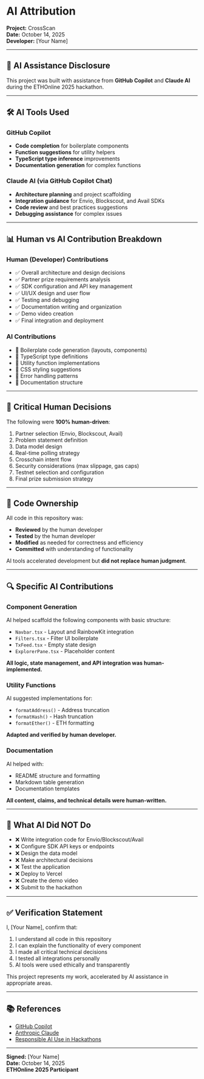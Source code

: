 # AI Attribution

**Project:** CrossScan  
**Date:** October 14, 2025  
**Developer:** [Your Name]  

---

## 🤖 AI Assistance Disclosure

This project was built with assistance from **GitHub Copilot** and **Claude AI** during the ETHOnline 2025 hackathon.

---

## 🛠️ AI Tools Used

### GitHub Copilot
- **Code completion** for boilerplate components
- **Function suggestions** for utility helpers
- **TypeScript type inference** improvements
- **Documentation generation** for complex functions

### Claude AI (via GitHub Copilot Chat)
- **Architecture planning** and project scaffolding
- **Integration guidance** for Envio, Blockscout, and Avail SDKs
- **Code review** and best practices suggestions
- **Debugging assistance** for complex issues

---

## 📊 Human vs AI Contribution Breakdown

### Human (Developer) Contributions
- ✅ Overall architecture and design decisions
- ✅ Partner prize requirements analysis
- ✅ SDK configuration and API key management
- ✅ UI/UX design and user flow
- ✅ Testing and debugging
- ✅ Documentation writing and organization
- ✅ Demo video creation
- ✅ Final integration and deployment

### AI Contributions
- 🤖 Boilerplate code generation (layouts, components)
- 🤖 TypeScript type definitions
- 🤖 Utility function implementations
- 🤖 CSS styling suggestions
- 🤖 Error handling patterns
- 🤖 Documentation structure

---

## 🎯 Critical Human Decisions

The following were **100% human-driven**:
1. Partner selection (Envio, Blockscout, Avail)
2. Problem statement definition
3. Data model design
4. Real-time polling strategy
5. Crosschain intent flow
6. Security considerations (max slippage, gas caps)
7. Testnet selection and configuration
8. Final prize submission strategy

---

## 📝 Code Ownership

All code in this repository was:
- **Reviewed** by the human developer
- **Tested** by the human developer
- **Modified** as needed for correctness and efficiency
- **Committed** with understanding of functionality

AI tools accelerated development but **did not replace human judgment**.

---

## 🔍 Specific AI Contributions

### Component Generation
AI helped scaffold the following components with basic structure:
- `Navbar.tsx` - Layout and RainbowKit integration
- `Filters.tsx` - Filter UI boilerplate
- `TxFeed.tsx` - Empty state design
- `ExplorerPane.tsx` - Placeholder content

**All logic, state management, and API integration was human-implemented.**

### Utility Functions
AI suggested implementations for:
- `formatAddress()` - Address truncation
- `formatHash()` - Hash truncation
- `formatEther()` - ETH formatting

**Adapted and verified by human developer.**

### Documentation
AI helped with:
- README structure and formatting
- Markdown table generation
- Documentation templates

**All content, claims, and technical details were human-written.**

---

## 🚫 What AI Did NOT Do

- ❌ Write integration code for Envio/Blockscout/Avail
- ❌ Configure SDK API keys or endpoints
- ❌ Design the data model
- ❌ Make architectural decisions
- ❌ Test the application
- ❌ Deploy to Vercel
- ❌ Create the demo video
- ❌ Submit to the hackathon

---

## ✅ Verification Statement

I, [Your Name], confirm that:

1. I understand all code in this repository
2. I can explain the functionality of every component
3. I made all critical technical decisions
4. I tested all integrations personally
5. AI tools were used ethically and transparently

This project represents my work, accelerated by AI assistance in appropriate areas.

---

## 📚 References

- [GitHub Copilot](https://github.com/features/copilot)
- [Anthropic Claude](https://www.anthropic.com/claude)
- [Responsible AI Use in Hackathons](https://mlh.io/ai-code-of-conduct)

---

**Signed:** [Your Name]  
**Date:** October 14, 2025  
**ETHOnline 2025 Participant**
